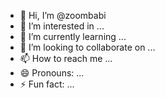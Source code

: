 
  - 👋 Hi, I’m @zoombabi
- 👀 I’m interested in ...
- 🌱 I’m currently learning ...
- 💞️ I’m looking to collaborate on ...
- 📫 How to reach me ...
- 😄 Pronouns: ...
- ⚡ Fun fact: ...

<!---
zoombabi/zoombabi is a ✨ special ✨ repository because its `README.md` (this file) appears on your GitHub profile.
You can click the Preview link to take a look at your changes.
--->
